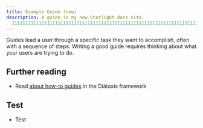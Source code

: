 ```yaml
---
title: Example Guide (new)
description: A guide in my new Starlight docs site.
  111111111111111111111111111111111111111111111111111111111111111111111111111111111111111111111111111111111111111111111111111111111111111111111111111111111111111111111111111111111111111111111111111111111111111111111111111111111111111
---
```

Guides lead a user through a specific task they want to accomplish, often with a sequence of steps. Writing a good guide requires thinking about what your users are trying to do.

## Further reading

*   Read [about how-to guides](https://diataxis.fr/how-to-guides/) in the Diátaxis framework
    

## Test

*   Test